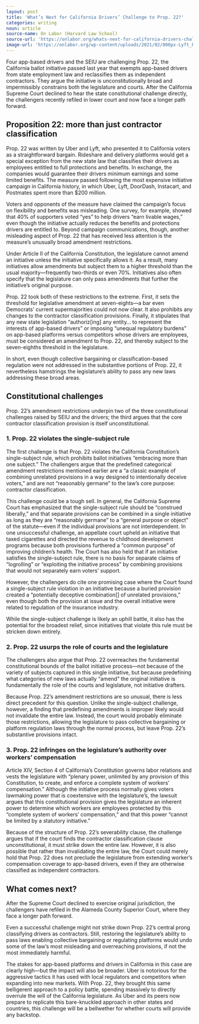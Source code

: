 ```yaml
---
layout: post
title: 'What’s Next for California Drivers’ Challenge to Prop. 22?'
categories: writing
noun: article
source-name: On Labor (Harvard Law School)
source-url: 'https://onlabor.org/whats-next-for-california-drivers-challenge-to-prop-22/'
image-url: 'https://onlabor.org/wp-content/uploads/2021/02/800px-Lyft_Pink_Mustache.jpg'
---
```


Four app-based drivers and the SEIU are challenging Prop. 22, the California ballot initiative passed last year that exempts app-based drivers from state employment law and reclassifies them as independent contractors. They argue the initiative is unconstitutionally broad and impermissibly constrains both the legislature and courts. After the California Supreme Court declined to hear the state constitutional challenge directly, the challengers recently refiled in lower court and now face a longer path forward.

## Proposition 22: more than just contractor classification

Prop. 22 was written by Uber and Lyft, who presented it to California voters as a straightforward bargain. Rideshare and delivery platforms would get a special exception from the new state law that classifies their drivers as employees entitled to full protections and benefits. In exchange, the companies would guarantee their drivers minimum earnings and some limited benefits. The measure passed following the most expensive initiative campaign in California history, in which Uber, Lyft, DoorDash, Instacart, and Postmates spent more than $200 million.

Voters and opponents of the measure have claimed the campaign’s focus on flexibility and benefits was misleading. One survey, for example, showed that 40% of supporters voted “yes” to help drivers “earn livable wages,” even though the initiative actually reduces the benefits and protections drivers are entitled to. Beyond campaign communications, though, another misleading aspect of Prop. 22 that has received less attention is the measure’s unusually broad amendment restrictions.

Under Article II of the California Constitution, the legislature cannot amend an initiative unless the initiative specifically allows it. As a result, many initiatives allow amendments but subject them to a higher threshold than the usual majority—frequently two-thirds or even 70%. Initiatives also often specify that the legislature can only pass amendments that further the initiative’s original purpose.

Prop. 22 took both of these restrictions to the extreme. First, it sets the threshold for legislative amendment at seven-eights—a bar even Democrats’ current supermajorities could not now clear. It also prohibits any changes to the contractor classification provisions. Finally, it stipulates that any new state legislation “authoriz[ing] any entity… to represent the interests of app-based drivers” or imposing “unequal regulatory burdens” on app-based platforms versus competitors whose drivers are employees, must be considered an amendment to Prop. 22, and thereby subject to the seven-eighths threshold in the legislature.

In short, even though collective bargaining or classification-based regulation were not addressed in the substantive portions of Prop. 22, it nevertheless hamstrings the legislature’s ability to pass any new laws addressing these broad areas.

## Constitutional challenges

Prop. 22’s amendment restrictions underpin two of the three constitutional challenges raised by SEIU and the drivers; the third argues that the core contractor classification provision is itself unconstitutional.

### 1. Prop. 22 violates the single-subject rule

The first challenge is that Prop. 22 violates the California Constitution’s single-subject rule, which prohibits ballot initiatives “embracing more than one subject.” The challengers argue that the predefined categorical amendment restrictions mentioned earlier are a “a classic example of combining unrelated provisions in a way designed to intentionally deceive voters,” and are not “reasonably germane” to the law’s core purpose: contractor classification.

This challenge could be a tough sell. In general, the California Supreme Court has emphasized that the single-subject rule should be “construed liberally,” and that separate provisions can be combined in a single initiative as long as they are “reasonably germane” to a “general purpose or object” of the statute—even if the individual provisions are not interdependent. In one unsuccessful challenge, an appellate court upheld an initiative that taxed cigarettes and directed the revenue to childhood development programs because both provisions furthered a “common purpose” of improving children’s health. The Court has also held that if an initiative satisfies the single-subject rule, there is no basis for separate claims of “logrolling” or “exploiting the initiative process” by combining provisions that would not separately earn voters’ support.

However, the challengers do cite one promising case where the Court found a single-subject rule violation in an initiative because a buried provision created a “potentially deceptive combination[] of unrelated provisions,” even though both the provision at issue and the overall initiative were related to regulation of the insurance industry.

While the single-subject challenge is likely an uphill battle, it also has the potential for the broadest relief, since initiatives that violate this rule must be stricken down entirely.

### 2. Prop. 22 usurps the role of courts and the legislature

The challengers also argue that Prop. 22 overreaches the fundamental constitutional bounds of the ballot initiative process—not because of the variety of subjects captured in this single initiative, but because predefining what categories of new laws actually “amend” the original initiative is fundamentally the role of the courts and legislature, not initiative drafters.

Because Prop. 22’s amendment restrictions are so unusual, there is less direct precedent for this question. Unlike the single-subject challenge, however, a finding that predefining amendments is improper likely would not invalidate the entire law. Instead, the court would probably eliminate those restrictions, allowing the legislature to pass collective bargaining or platform regulation laws through the normal process, but leave Prop. 22’s substantive provisions intact.

### 3. Prop. 22 infringes on the legislature’s authority over workers’ compensation

Article XIV, Section 4 of California’s Constitution governs labor relations and vests the legislature with “plenary power, unlimited by any provision of this Constitution, to create, and enforce a complete system of workers’ compensation.” Although the initiative process normally gives voters lawmaking power that is coextensive with the legislature’s, the lawsuit argues that this constitutional provision gives the legislature an inherent power to determine which workers are employees protected by this “complete system of workers’ compensation,” and that this power “cannot be limited by a statutory initiative.”

Because of the structure of Prop. 22’s severability clause, the challenge argues that if the court finds the contractor classification clause unconstitutional, it must strike down the entire law. However, it is also possible that rather than invalidating the entire law, the Court could merely hold that Prop. 22 does not preclude the legislature from extending worker’s compensation coverage to app-based drivers, even if they are otherwise classified as independent contractors.

## What comes next?

After the Supreme Court declined to exercise original jurisdiction, the challengers have refiled in the Alameda County Superior Court, where they face a longer path forward.

Even a successful challenge might not strike down Prop. 22’s central prong classifying drivers as contractors. Still, restoring the legislature’s ability to pass laws enabling collective bargaining or regulating platforms would undo some of the law’s most misleading and overreaching provisions, if not the most immediately harmful.

The stakes for app-based platforms and drivers in California in this case are clearly high—but the impact will also be broader. Uber is notorious for the aggressive tactics it has used with local regulators and competitors when expanding into new markets. With Prop. 22, they brought this same belligerent approach to a policy battle, spending massively to directly overrule the will of the California legislature. As Uber and its peers now prepare to replicate this bare-knuckled approach in other states and countries, this challenge will be a bellwether for whether courts will provide any backstop.
